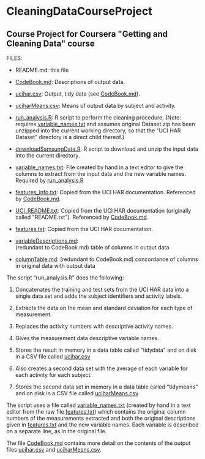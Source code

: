 # CleaningDataCourseProject
## Course Project for Coursera "Getting and Cleaning Data" course

FILES:

- README.md:  this file

- [CodeBook.md](CodeBook.md):  Descriptions of output data.

- [ucihar.csv](ucihar.csv):  Output, tidy data (see [CodeBook.md](CodeBook.md)).

- [uciharMeans.csv](uciharMeans.csv):  Means of output data by subject and activity.

- [run_analysis.R](run_analysis.R):  R script to perform the cleaning procedure.
   (Note: requires [variable_names.txt](variable_names.txt) and assumes original
   Dataset.zip has been unzipped into the current working directory, so that
   the "UCI HAR Dataset" directory is a direct child thereof.)
   
- [downloadSamsungData.R](downloadSamsungData.R):  R script to download and unzip
  the input data into the current directory.
   
- [variable_names.txt](variable_names.txt):  File created by hand in a text editor
  to give the columns to extract from the input data and the new variable names.
  Required by [run_analysis.R](run_analysis.R)
  
- [features_info.txt](features_info.txt):  Copied from the UCI HAR documentation.
  Referenced by [CodeBook.md](CodeBook.md).

- [UCI_README.txt](UCI_README.txt):  Copied from the UCI HAR documentation (originally
  called "README.txt").  Referenced by [CodeBook.md](CodeBook.md).
  
- [features.txt](features.txt):  Copied from the UCI HAR documentation.
  
- [variableDescriptions.md](variableDescriptions.md):  
  (redundant to CodeBook.md) table of columns in output data

- [columnTable.md](columnTable.md):
  (redundant to CodeBook.md) concordance of columns in original data with output data  



The script “run_analysis.R” does the following:

1. Concatenates the training and test sets from the UCI HAR data into 
a single data set and adds the subject identifiers and activity labels.

2. Extracts the data on the mean and standard deviation for each type of measurement.

3. Replaces the activity numbers with descriptive activity names.

4. Gives the measurement data descriptive variable names.

5. Stores the result in memory in a data table called "tidydata" and 
on disk in a CSV file called [ucihar.csv](ucihar.csv)

6. Also creates a second data set 
with the average of each variable for each activity for each subject.

7. Stores the second data set in memory in a data table called "tidymeans" and
on disk in a CSV file called [uciharMeans.csv](uciharMeans.csv).


The script uses a file called [variable_names.txt](variable_names.txt)
(created by hand in a text editor  from the raw file 
[features.txt](features.txt)) which contains the original column numbers of 
the measurements extracted and both the original descriptions 
given in [features.txt](features.txt) and the new variable names.
Each variable is described on a separate line, as in the original file.

The file [CodeBook.md](CodeBook.md) contains more detail on the contents of
the output files [ucihar.csv](ucihar.csv) and [uciharMeans.csv](uciharMeans.csv).

